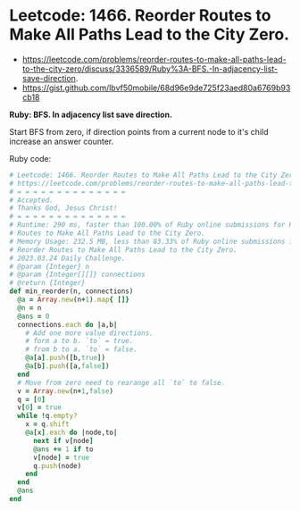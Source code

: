 # Leetcode: 1466. Reorder Routes to Make All Paths Lead to the City Zero.

- https://leetcode.com/problems/reorder-routes-to-make-all-paths-lead-to-the-city-zero/discuss/3336589/Ruby%3A-BFS.-In-adjacency-list-save-direction.
- https://gist.github.com/lbvf50mobile/68d96e9de725f23aed80a6769b93cb18

**Ruby: BFS. In adjacency list save direction.**

Start BFS from zero, if direction points from a current node to it's child increase an answer counter.

Ruby code:
```Ruby
# Leetcode: 1466. Reorder Routes to Make All Paths Lead to the City Zero.
# https://leetcode.com/problems/reorder-routes-to-make-all-paths-lead-to-the-city-zero/
# = = = = = = = = = = = = = =
# Accepted.
# Thanks God, Jesus Christ!
# = = = = = = = = = = = = = =
# Runtime: 290 ms, faster than 100.00% of Ruby online submissions for Reorder
# Routes to Make All Paths Lead to the City Zero.
# Memory Usage: 232.5 MB, less than 83.33% of Ruby online submissions for
# Reorder Routes to Make All Paths Lead to the City Zero.
# 2023.03.24 Daily Challenge.
# @param {Integer} n
# @param {Integer[][]} connections
# @return {Integer}
def min_reorder(n, connections)
  @a = Array.new(n+1).map{ []}
  @n = n
  @ans = 0
  connections.each do |a,b|
    # Add one more value directions.
    # form a to b. `to` = true.
    # from b to a. `to` = false.
    @a[a].push([b,true])
    @a[b].push([a,false])
  end
  # Move from zero need to rearange all `to` to false.
  v = Array.new(n+1,false)
  q = [0]
  v[0] = true
  while !q.empty? 
    x = q.shift
    @a[x].each do |node,to|
      next if v[node]
      @ans += 1 if to
      v[node] = true
      q.push(node)
    end
  end
  @ans
end
```
